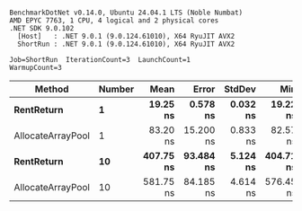 ```

BenchmarkDotNet v0.14.0, Ubuntu 24.04.1 LTS (Noble Numbat)
AMD EPYC 7763, 1 CPU, 4 logical and 2 physical cores
.NET SDK 9.0.102
  [Host]   : .NET 9.0.1 (9.0.124.61010), X64 RyuJIT AVX2
  ShortRun : .NET 9.0.1 (9.0.124.61010), X64 RyuJIT AVX2

Job=ShortRun  IterationCount=3  LaunchCount=1  
WarmupCount=3  

```
| Method            | Number | Mean      | Error     | StdDev   | Min       | Max       | Allocated |
|------------------ |------- |----------:|----------:|---------:|----------:|----------:|----------:|
| **RentReturn**        | **1**      |  **19.25 ns** |  **0.578 ns** | **0.032 ns** |  **19.22 ns** |  **19.27 ns** |         **-** |
| AllocateArrayPool | 1      |  83.20 ns | 15.200 ns | 0.833 ns |  82.57 ns |  84.15 ns |         - |
| **RentReturn**        | **10**     | **407.75 ns** | **93.484 ns** | **5.124 ns** | **404.71 ns** | **413.67 ns** |         **-** |
| AllocateArrayPool | 10     | 581.75 ns | 84.185 ns | 4.614 ns | 576.45 ns | 584.85 ns |         - |
